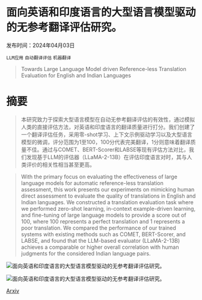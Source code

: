 # 面向英语和印度语言的大型语言模型驱动的无参考翻译评估研究。

发布时间：2024年04月03日

`LLM应用` `自动翻译评估` `机器翻译`

> Towards Large Language Model driven Reference-less Translation Evaluation for English and Indian Languages

# 摘要

> 本研究致力于探索大型语言模型在自动无参考翻译评估的有效性，通过模拟人类的直接评估方法，对英语和印度语言的翻译质量进行打分。我们创建了一个翻译评估任务，采用零-shot学习、上下文示例驱动学习以及大型语言模型的微调，评分范围为1至100，100分代表完美翻译，1分则意味着翻译质量不佳。通过与COMET、BERT-Scorer和LABSE等现有评估方法对比，我们发现基于LLM的评估器（LLaMA-2-13B）在评估印度语言对时，其与人类评价的相关性相当甚至更高。

> With the primary focus on evaluating the effectiveness of large language models for automatic reference-less translation assessment, this work presents our experiments on mimicking human direct assessment to evaluate the quality of translations in English and Indian languages. We constructed a translation evaluation task where we performed zero-shot learning, in-context example-driven learning, and fine-tuning of large language models to provide a score out of 100, where 100 represents a perfect translation and 1 represents a poor translation. We compared the performance of our trained systems with existing methods such as COMET, BERT-Scorer, and LABSE, and found that the LLM-based evaluator (LLaMA-2-13B) achieves a comparable or higher overall correlation with human judgments for the considered Indian language pairs.

![面向英语和印度语言的大型语言模型驱动的无参考翻译评估研究。](../../../paper_images/2404.02512/Human_corelationV1_spearman.png)

![面向英语和印度语言的大型语言模型驱动的无参考翻译评估研究。](../../../paper_images/2404.02512/eval.drawio.png)

[Arxiv](https://arxiv.org/abs/2404.02512)
